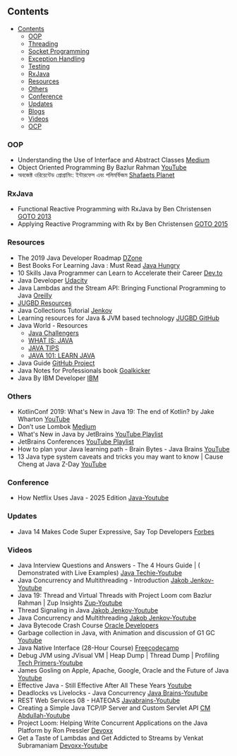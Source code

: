 ## Contents

- [Contents](#contents)
  - [OOP](#oop)
  - [Threading](#threading)
  - [Socket Programming](#socket-programming)
  - [Exception Handling](#exception-handling)
  - [Testing](#testing)
  - [RxJava](#rxjava)
  - [Resources](#resources)
  - [Others](#others)
  - [Conference](#conference)
  - [Updates](#updates)
  - [Blogs](#blogs)
  - [Videos](#videos)
  - [OCP](#ocp)


### OOP

* Understanding the Use of Interface and Abstract Classes [Medium](https://medium.com/better-programming/understanding-use-of-interface-and-abstract-class-9a82f5f15837)
* Object Oriented Programming By Bazlur Rahman [YouTube](https://youtu.be/DJO1k6LLSR8)
* অবজেক্ট ওরিয়েন্টেড প্রোগ্রামিং: ইন্টারফেস এবং পলিমর্ফিজম [Shafaets Planet](http://www.shafaetsplanet.com/?p=3375)


### RxJava
* Functional Reactive Programming with RxJava by Ben Christensen [GOTO 2013](https://youtu.be/_t06LRX0DV0)
* Applying Reactive Programming with Rx by Ben Christensen [GOTO 2015](https://youtu.be/8OcCSQS0tug)

### Resources
* The 2019 Java Developer Roadmap [DZone](https://dzone.com/articles/the-2019-java-developer-roadmap)
* Best Books For Learning Java : Must Read [Java Hungry](https://javahungry.blogspot.com/2014/02/best-books-for-learning-java-must-read.html)
* 10 Skills Java Programmer can Learn to Accelerate their Career [Dev.to](https://dev.to/javinpaul/10-skills-java-programmer-can-learn-to-accelerate-their-career-3nlh)
* Java Developer [Udacity](https://www.udacity.com/course/java-developer-nanodegree--nd035)
* Java Lambdas and the Stream API: Bringing Functional Programming to Java [Oreilly](https://www.oreilly.com/library/view/java-lambdas-and/9781484255940/)
* [JUGBD Resources](https://www.facebook.com/groups/jugbd/files/)
* Java Collections Tutorial [Jenkov](http://tutorials.jenkov.com/java-collections/index.html)
* Learning resources for Java & JVM based technology [JUGBD GitHub](https://github.com/jugbd/resources/blob/master/learning-resources.md)
* Java World - Resources
  * [Java Challengers](https://www.javaworld.com/blog/java-challengers/)
  * [WHAT IS: JAVA](https://www.javaworld.com/blog/what-is-java/)
  * [JAVA TIPS](https://www.javaworld.com/blog/java-tips/)
  * [JAVA 101: LEARN JAVA](https://www.javaworld.com/blog/java-101/)
* Java Guide [GitHub Project](https://github.com/forax/java-guide)
* Java Notes for Professionals book [Goalkicker](https://goalkicker.com/JavaBook/)
* Java By IBM Developer [IBM](https://developer.ibm.com/languages/java/)

### Others
* KotlinConf 2019: What's New in Java 19: The end of Kotlin? by Jake Wharton [YouTube](https://youtu.be/te3OU9fxC8U)
* Don’t use Lombok [Medium](https://medium.com/@vgonzalo/dont-use-lombok-672418daa819)
* What's New in Java by JetBrains [YouTube Playlist](https://www.youtube.com/playlist?list=PLPZy-hmwOdEW3DHwLI4LmeHcqejUcW_Id)
* JetBrains Conferences [YouTube Playlist](https://www.youtube.com/playlist?list=PLPZy-hmwOdEU3BXXyyj7IVskMKUfvWZeB)
* How to plan your Java learning path - Brain Bytes - Java Brains [YouTube](https://youtu.be/DC5wtYGQ7XE)
* 13 Java type system caveats and tricks you may want to know | Cause Cheng at Java Z-Day [YouTube](https://youtu.be/NgomJQwujiY)

### Conference
* How Netflix Uses Java - 2025 Edition [Java-Youtube](https://youtu.be/XpunFFS-n8I?si=17ucrL1Anul85-CF)

### Updates
* Java 14 Makes Code Super Expressive, Say Top Developers [Forbes](https://www.forbes.com/sites/oracle/2020/04/02/java-14-makes-code-super-expressive-say-top-developers/amp/)
  
### Videos
- Java Interview Questions and Answers - The 4 Hours Guide | ( Demonstrated with Live Examples) [Java Techie-Youtube](https://youtu.be/KN9BP9y6FKc?si=CCLHttriwTD_Xu1w)  
- Java Concurrency and Multithreading - Introduction [Jakob Jenkov-Youtube](https://youtu.be/mTGdtC9f4EU?si=c2YYg2i666mBeVRD)
- Java 19: Thread and Virtual Threads with Project Loom com Bazlur Rahman | Zup Insights [Zup-Youtube](https://youtu.be/0LZxXh2vmUA?si=xcIBuO3ga7LhzId3)
- Thread Signaling in Java [Jakob Jenkov-Youtube](https://youtu.be/EgOjklzlnFw?si=eIoa7F1OrC-5ZP6R)
- Java Concurrency and Multithreading [Jakob Jenkov-Youtube](https://youtube.com/playlist?list=PLL8woMHwr36EDxjUoCzboZjedsnhLP1j4&si=20l59fyCf464Q2jo)
- Java Bytecode Crash Course [Oracle Developers](https://youtu.be/e2zmmkc5xI0?si=sUD8IAua9t4JjOWZ)
- Garbage collection in Java, with Animation and discussion of G1 GC [Youtube](https://youtu.be/UnaNQgzw4zY?si=1qhTB6plsJxBUdgF)
- Java Native Interface (28-Hour Course) [Freecodecamp](https://youtu.be/pyXnX2SEaFc?si=OJw9WbaJHctCHqah)
- Debug JVM using JVisual VM | Heap Dump | Thread Dump | Profiling [Tech Primers-Youtube](https://youtu.be/qrvDKp8iTIQ?si=QqaBTLfBDMNPKi7y)
- James Gosling on Apple, Apache, Google, Oracle and the Future of Java [Youtube](https://youtu.be/9ei-rbULWoA?si=RY5xQoUatnkuMgua)
- Effective Java - Still Effective After All These Years [Youtube](https://youtu.be/V1vQf4qyMXg?si=0jilRPGxzWt1sBiL)
- Deadlocks vs Livelocks - Java Concurrency [Java Brains-Youtube](https://youtu.be/NUazC4EUG50?si=7OJzh14iAcoDuAc3)
- REST Web Services 08 - HATEOAS [Javabrains-Youtube](https://youtu.be/NK3HNEwDXUk?si=PcTM9L2oAoc_GTVf)
- Creating a Simple Java TCP/IP Server and Custom Servlet API [CM Abdullah-Youtube](https://youtu.be/lWPcWVdJl8U?si=wLd888VLIZ6LrAL3)
- Project Loom: Helping Write Concurrent Applications on the Java Platform by Ron Pressler [Devoxx](https://youtu.be/lIq-x_iI-kc?si=BneYQPqnrFbVhWg6)
- Get a Taste of Lambdas and Get Addicted to Streams by Venkat Subramaniam [Devoxx-Youtube](https://youtu.be/1OpAgZvYXLQ?si=MDrEDc3Txuq7neE-)
